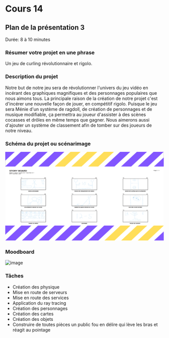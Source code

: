 # Cours 14
## Plan de la présentation 3
Durée: 8 à 10 minutes

### Résumer votre projet en une phrase
Un jeu de curling révolutionnaire et rigolo.
### Description du projet
Notre but de notre jeu sera de révolutionner l'univers du jeu vidéo en incérant des graphiques magnifiques et des personnages populaires que nous aimons tous. La principale raison de la création de notre projet c'est d'incérer une nouvelle façon de jouer, en compétitif rigolo. Puisque le jeu sera Ménie d'un système de ragdoll, de création de personnages et de musique modifiable, ça permettra au joueur d'assister à des scènes cocasses et drôles en même temps que gagner. Nous aimerons aussi d'ajouter un système de classement afin de tomber sur des joueurs de notre niveau.
### Schéma du projet ou scénarimage
![image](Images/image.png)
### Moodboard
![image](Images/image_(1).png)
### Tâches
* Création des physique
* Mise en route de serveurs
* Mise en route des services
* Application du ray tracing
* Création des personnages
* Création des cartes
* Création des objets
* Construire de toutes pièces un public fou en délire qui lève les bras et réagit au pointage

